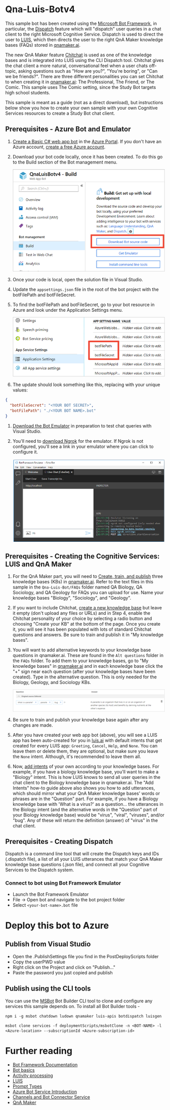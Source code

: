# Qna-Luis-Botv4
This sample bot has been created using the [Microsoft Bot Framework](https://dev.botframework.com), in particular, the [Dispatch](https://docs.microsoft.com/en-us/azure/bot-service/bot-builder-tutorial-dispatch?view=azure-bot-service-4.0&tabs=csharp) feature which will "dispatch" user queries in a chat client to the right Microsoft Cognitive Service. Dispatch is used to direct the user to [LUIS](https://luis.ai), which then directs the user to the right QnA Maker knowledge bases (FAQs) stored in [qnamaker.ai](https://www.qnamaker.ai/). 

The new QnA Maker feature [Chitchat](https://docs.microsoft.com/en-us/azure/cognitive-services/qnamaker/how-to/chit-chat-knowledge-base) is used as one of the knowledge bases and is integrated into LUIS using the CLI Dispatch tool. Chitchat gives the chat client a more natural, conversational feel when a user chats off-topic, asking questions such as "How are you?", "You're boring", or "Can we be friends?". There are three different personalities you can set Chitchat to when creating it in [qnamaker.ai](https://www.qnamaker.ai/): The Professional, The Friend, or The Comic. This sample uses The Comic setting, since the Study Bot targets high school students.

This sample is meant as a guide (not as a direct download), but instructions below show you how to create your own sample with your own Cognitive Services resources to create a Study Bot chat client.

## Prerequisites - Azure Bot and Emulator
1. [Create a Basic C# web app bot](https://docs.microsoft.com/en-us/azure/bot-service/bot-service-quickstart?view=azure-bot-service-4.0) in the [Azure Portal](https://ms.portal.azure.com). If you don't have an Azure account, [create a free Azure account](https://azure.microsoft.com/en-us/free/).
1. Download your bot code locally, once it has been created. To do this go to the Build section of the Bot management menu.

    <img src="/Assets/download-bot-code.png">
    
1. Once your code is local, open the solution file in Visual Studio.
1. Update the `appsettings.json` file in the root of the bot project with the botFilePath and botFileSecret. 
1. To find the botFilePath and botFileSecret, go to your bot resource in Azure and look under the Application Settings menu. 

    <img src="/Assets/bot-secret-location.png">

1. The update should look something like this, replacing <TEXT> with your unique values: 
```json
{
  "botFileSecret": "<YOUR BOT SECRET>",
  "botFilePath": "./<YOUR BOT NAME>.bot"
}
```
1. [Download the Bot Emulator](https://github.com/Microsoft/BotFramework-Emulator/releases) in preparation to test chat queries with Visual Studio.
1. You'll need to [download Ngrok](https://ngrok.com/download) for the emulator. If Ngrok is not configured, you'll see a link in your emulator where you can click to configure it.

    <img src="/Assets/configure-ngrok.png">
    
## Prerequisites - Creating the Cognitive Services: LUIS and QnA Maker
1. For the QnA Maker part, you will need to [Create, train, and publish](https://docs.microsoft.com/en-us/azure/cognitive-services/qnamaker/quickstarts/create-publish-knowledge-base) three knowledge bases (KBs) in [qnamaker.ai](https://www.qnamaker.ai). Refer to the text files in this sample in the `Qna-Luis-Bot/FAQs` folder named QA Biology, QA Sociology, and QA Geology for FAQs you can upload for use. Name your knowledge bases "Biology", "Sociology", and "Geology". 
1. If you want to include Chitchat, [create a new knowledge base](https://www.qnamaker.ai/Create) but leave it empty (don't upload any files or URLs) and in Step 4, enable the Chitchat personality of your choice by selecting a radio button and choosing "Create your KB" at the bottom of the page. Once you create it, you will see it has been populated with lots of standard Chitchat questions and answers. Be sure to train and publish it in "My knowledge bases".
1. You will want to add alternative keywords to your knowledge base questions in qnamaker.ai. These are found in the `Alt questions` folder in the `FAQs` folder. To add them to your knowledge bases, go to "My knowledge bases" in [qnamaker.ai](https://www.qnamaker.ai) and in each knowledge base click the "+" sign near each question (after your knowledge bases have been created). Type in the alternative question. This is only needed for the Biology, Geology, and Sociology KBs.

    <img src="/Assets/alt-question-kb.png">
    
1. Be sure to train and publish your knowledge base again after any changes are made.
    
1. After you have created your web app bot (above), you will see a LUIS app has been auto-created for you in [luis.ai](https://www.luis.ai) with default intents that get created for every LUIS app: `Greeting`, `Cancel`, `Help`, and `None`. You can leave them or delete them, they are optional, but make sure you leave the `None` intent. Although, it's recommended to leave them all. 
1. Now, [add intents](https://docs.microsoft.com/en-us/azure/cognitive-services/LUIS/luis-how-to-add-intents) of your own according to your knowledge bases. For example, if you have a biology knowledge base, you'll want to make a "Biology" intent. This is how LUIS knows to send all user queries in the chat client to the Biology knowledge base in qnamaker.ai. The "Add Intents" how-to guide above also shows you how to add utterances, which should mirror what your QnA Maker knowledge bases' words or phrases are in the "Question" part. For example, if you have a Biology knowledge base with 'What is a virus?' as a question... the utterances in the Biology intent (and the alternative words in the "Question" part of your Biology knowledge base) would be "virus", "viral", "viruses", and/or "bug". Any of these will return the definition (answer) of "virus" in the chat client.

## Prerequisites - Creating Dispatch
Dispatch is a command line tool that will create the Dispatch keys and IDs (.dispatch file), a list of all your LUIS utterances that match your QnA Maker knowledge base questions (.json file), and connect all your Cognitive Services to the Dispatch system.


### Connect to bot using Bot Framework Emulator
- Launch the Bot Framework Emulator
- File -> Open bot and navigate to the bot project folder
- Select `<your-bot-name>.bot` file

# Deploy this bot to Azure
## Publish from Visual Studio
- Open the .PublishSettings file you find in the PostDeployScripts folder
- Copy the userPWD value
- Right click on the Project and click on "Publish..."
- Paste the password you just copied and publish

## Publish using the CLI tools
You can use the [MSBot](https://github.com/microsoft/botbuilder-tools) Bot Builder CLI tool to clone and configure any services this sample depends on. 
To install all Bot Builder tools - 
```bash:
npm i -g msbot chatdown ludown qnamaker luis-apis botdispatch luisgen
```
```To clone this bot, run:
msbot clone services -f deploymentScripts/msbotClone -n <BOT-NAME> -l <Azure-location> --subscriptionId <Azure-subscription-id>
```
# Further reading
- [Bot Framework Documentation](https://docs.botframework.com)
- [Bot basics](https://docs.microsoft.com/en-us/azure/bot-service/bot-builder-basics?view=azure-bot-service-4.0)
- [Activity processing](https://docs.microsoft.com/en-us/azure/bot-service/bot-builder-concept-activity-processing?view=azure-bot-service-4.0)
- [LUIS](https://luis.ai)
- [Prompt Types](https://docs.microsoft.com/en-us/azure/bot-service/bot-builder-prompts?view=azure-bot-service-4.0&tabs=javascript)
- [Azure Bot Service Introduction](https://docs.microsoft.com/en-us/azure/bot-service/bot-service-overview-introduction?view=azure-bot-service-4.0)
- [Channels and Bot Connector Service](https://docs.microsoft.com/en-us/azure/bot-service/bot-concepts?view=azure-bot-service-4.0)
- [QnA Maker](https://qnamaker.ai)


